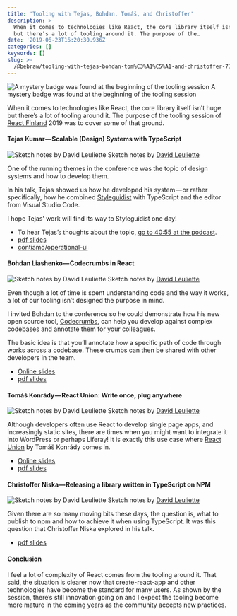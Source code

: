 ```yaml
---
title: 'Tooling with Tejas, Bohdan, Tomáš, and Christoffer'
description: >-
  When it comes to technologies like React, the core library itself isn’t huge
  but there’s a lot of tooling around it. The purpose of the…
date: '2019-06-23T16:20:30.936Z'
categories: []
keywords: []
slug: >-
  /@bebraw/tooling-with-tejas-bohdan-tom%C3%A1%C5%A1-and-christoffer-77246a82a89b
---
```


![A mystery badge was found at the beginning of the tooling session](img/1__lyW0Iri__kqG8veUPt8COIg.jpeg)
A mystery badge was found at the beginning of the tooling session

When it comes to technologies like React, the core library itself isn’t huge but there’s a lot of tooling around it. The purpose of the tooling session of [React Finland](https://react-finland.fi) 2019 was to cover some of that ground.

#### Tejas Kumar — Scalable (Design) Systems with TypeScript

![Sketch notes by [David Leuliette](https://davidl.fr/)](img/1__VFzeqE7FwxHq__fXNkSMgpQ.png)
Sketch notes by [David Leuliette](https://davidl.fr/)

One of the running themes in the conference was the topic of design systems and how to develop them.

In his talk, Tejas showed us how he developed his system — or rather specifically, how he combined [Styleguidist](https://react-styleguidist.js.org) with TypeScript and the editor from Visual Studio Code.

I hope Tejas’ work will find its way to Styleguidist one day!

*   To hear Tejas’s thoughts about the topic, [go to 40:55 at the podcast](https://webbidevaus.fi/47).
*   [pdf slides](https://slides.react-finland.fi/2019/tejas-kumar.pdf)
*   [contiamo/operational-ui](https://github.com/contiamo/operational-ui)

#### Bohdan Liashenko — Codecrumbs in React

![Sketch notes by [David Leuliette](https://davidl.fr/)](img/1__icPl2pBJcknYay7zkE7U6A.png)
Sketch notes by [David Leuliette](https://davidl.fr/)

Even though a lot of time is spent understanding code and the way it works, a lot of our tooling isn’t designed the purpose in mind.

I invited Bohdan to the conference so he could demonstrate how his new open source tool, [Codecrumbs](https://codecrumbs.io), can help you develop against complex codebases and annotate them for your colleagues.

The basic idea is that you’ll annotate how a specific path of code through works across a codebase. These crumbs can then be shared with other developers in the team.

*   [Online slides](https://docs.google.com/presentation/d/1Uj_5wyafZnp-BaSHzEne02gSxKJgmmjQK9M6mG1fi3k/edit#slide=id.p)
*   [pdf slides](https://slides.react-finland.fi/2019/bohdan-liashenko.pdf)

#### Tomáš Konrády — React Union: Write once, plug anywhere

![Sketch notes by [David Leuliette](https://davidl.fr/)](img/1__g6gcZjA4fKAL__4exuhWKBQ.png)
Sketch notes by [David Leuliette](https://davidl.fr/)

Although developers often use React to develop single page apps, and increasingly static sites, there are times when you might want to integrate it into WordPress or perhaps Liferay! It is exactly this use case where [React Union](https://react-union.org) by Tomáš Konrády comes in.

*   [Online slides](https://finland-2019.firebaseapp.com/)
*   [pdf slides](https://slides.react-finland.fi/2019/tomas-konrady.pdf)

#### Christoffer Niska — Releasing a library written in TypeScript on NPM

![Sketch notes by [David Leuliette](https://davidl.fr/)](img/1__RAoUB5mdW4qklv2BbB46gw.png)
Sketch notes by [David Leuliette](https://davidl.fr/)

Given there are so many moving bits these days, the question is, what to publish to npm and how to achieve it when using TypeScript. It was this question that Christoffer Niska explored in his talk.

*   [pdf slides](https://slides.react-finland.fi/2019/christoffer-niska.pdf)

#### Conclusion

I feel a lot of complexity of React comes from the tooling around it. That said, the situation is clearer now that create-react-app and other technologies have become the standard for many users. As shown by the session, there’s still innovation going on and I expect the tooling become more mature in the coming years as the community accepts new practices.